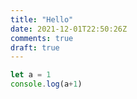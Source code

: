 ```yaml
---
title: "Hello"
date: 2021-12-01T22:50:26Z
comments: true
draft: true
---
```


```js
let a = 1
console.log(a+1)
```